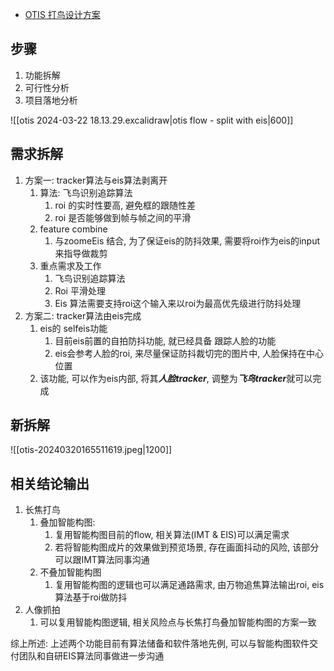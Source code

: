 - [OTIS 打鸟设计方案](https://xiaomi.f.mioffice.cn/docx/doxk4HrxPfTd98FqNqnwcR6vwtc)

## 步骤

1. 功能拆解
2. 可行性分析
3. 项目落地分析

![[otis 2024-03-22 18.13.29.excalidraw|otis flow - split with eis|600]]

## 需求拆解

1. 方案一: tracker算法与eis算法剥离开
	1. 算法: 飞鸟识别追踪算法
		1. roi 的实时性要高, 避免框的跟随性差
		2. roi 是否能够做到帧与帧之间的平滑 
	2. feature combine
		1. 与zoomeEis 结合, 为了保证eis的防抖效果, 需要将roi作为eis的input来指导做裁剪
	3. 重点需求及工作
	    1. 飞鸟识别追踪算法
	    2. Roi 平滑处理
	    3. Eis 算法需要支持roi这个输入来以roi为最高优先级进行防抖处理
2. 方案二: tracker算法由eis完成
	1. eis的 selfeis功能
	    1. 目前eis前置的自拍防抖功能, 就已经具备 跟踪人脸的功能
	    2. eis会参考人脸的roi, 来尽量保证防抖裁切完的图片中, 人脸保持在中心位置
	2. 该功能, 可以作为eis内部, 将其***人脸tracker***, 调整为***飞鸟tracker***就可以完成

## 新拆解

![[otis-20240320165511619.jpeg|1200]]


## 相关结论输出

1. 长焦打鸟
	1. 叠加智能构图:
		1. 复用智能构图目前的flow, 相关算法(IMT & EIS)可以满足需求
		2. 若将智能构图成片的效果做到预览场景, 存在画面抖动的风险, 该部分可以跟IMT算法同事沟通
	2. 不叠加智能构图
		1. 复用智能构图的逻辑也可以满足通路需求, 由万物追焦算法输出roi, eis算法基于roi做防抖
2. 人像抓拍
	1. 可以复用智能构图逻辑, 相关风险点与长焦打鸟叠加智能构图的方案一致

综上所述: 上述两个功能目前有算法储备和软件落地先例, 可以与智能构图软件交付团队和自研EIS算法同事做进一步沟通